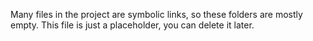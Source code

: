 Many files in the project are symbolic links, so these folders are mostly empty.
This file is just a placeholder, you can delete it later.
